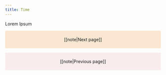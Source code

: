 ```yaml
---
title: Time
---
```

Lorem Ipsum

<p style="text-align: center; background-color: #fae6d1; padding: 20px">[[note|Next page]]</p>
<p style="text-align: center; background-color: #f9ecec; padding: 20px">[[note|Previous page]]</p>